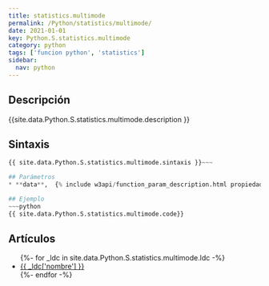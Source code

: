 ```yaml
---
title: statistics.multimode
permalink: /Python/statistics/multimode/
date: 2021-01-01
key: Python.S.statistics.multimode
category: python
tags: ['funcion python', 'statistics']
sidebar: 
  nav: python
---
```


## Descripción
{{site.data.Python.S.statistics.multimode.description }}

## Sintaxis
~~~python
{{ site.data.Python.S.statistics.multimode.sintaxis }}~~~

## Parámetros
* **data**,  {% include w3api/function_param_description.html propiedad=site.data.Python.S.statistics.multimode valor="data" %}

## Ejemplo
~~~python
{{ site.data.Python.S.statistics.multimode.code}}
~~~

## Artículos
<ul>
{%- for _ldc in site.data.Python.S.statistics.multimode.ldc -%}
   <li>
       <a href="{{_ldc['url'] }}">{{ _ldc['nombre'] }}</a>
   </li>
{%- endfor -%}
</ul>
